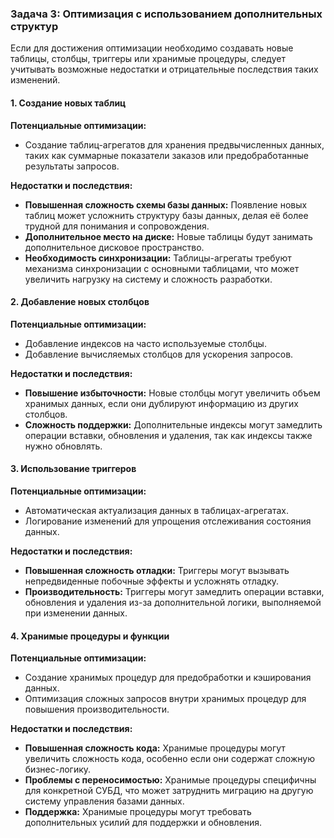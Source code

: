 ### Задача 3: Оптимизация с использованием дополнительных структур

Если для достижения оптимизации необходимо создавать новые таблицы, столбцы, триггеры или хранимые процедуры, следует учитывать возможные недостатки и отрицательные последствия таких изменений.

#### 1. Создание новых таблиц

**Потенциальные оптимизации:**
- Создание таблиц-агрегатов для хранения предвычисленных данных, таких как суммарные показатели заказов или предобработанные результаты запросов.

**Недостатки и последствия:**
- **Повышенная сложность схемы базы данных:** Появление новых таблиц может усложнить структуру базы данных, делая её более трудной для понимания и сопровождения.
- **Дополнительное место на диске:** Новые таблицы будут занимать дополнительное дисковое пространство.
- **Необходимость синхронизации:** Таблицы-агрегаты требуют механизма синхронизации с основными таблицами, что может увеличить нагрузку на систему и сложность разработки.

#### 2. Добавление новых столбцов

**Потенциальные оптимизации:**
- Добавление индексов на часто используемые столбцы.
- Добавление вычисляемых столбцов для ускорения запросов.

**Недостатки и последствия:**
- **Повышение избыточности:** Новые столбцы могут увеличить объем хранимых данных, если они дублируют информацию из других столбцов.
- **Сложность поддержки:** Дополнительные индексы могут замедлить операции вставки, обновления и удаления, так как индексы также нужно обновлять.

#### 3. Использование триггеров

**Потенциальные оптимизации:**
- Автоматическая актуализация данных в таблицах-агрегатах.
- Логирование изменений для упрощения отслеживания состояния данных.

**Недостатки и последствия:**
- **Повышенная сложность отладки:** Триггеры могут вызывать непредвиденные побочные эффекты и усложнять отладку.
- **Производительность:** Триггеры могут замедлить операции вставки, обновления и удаления из-за дополнительной логики, выполняемой при изменении данных.

#### 4. Хранимые процедуры и функции

**Потенциальные оптимизации:**
- Создание хранимых процедур для предобработки и кэширования данных.
- Оптимизация сложных запросов внутри хранимых процедур для повышения производительности.

**Недостатки и последствия:**
- **Повышенная сложность кода:** Хранимые процедуры могут увеличить сложность кода, особенно если они содержат сложную бизнес-логику.
- **Проблемы с переносимостью:** Хранимые процедуры специфичны для конкретной СУБД, что может затруднить миграцию на другую систему управления базами данных.
- **Поддержка:** Хранимые процедуры могут требовать дополнительных усилий для поддержки и обновления.

